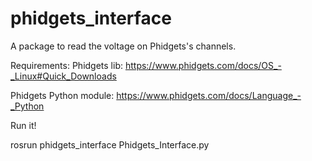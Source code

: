# phidgets_interface
A package to read the voltage on Phidgets's channels. 

Requirements:
Phidgets lib: https://www.phidgets.com/docs/OS_-_Linux#Quick_Downloads

Phidgets Python module: https://www.phidgets.com/docs/Language_-_Python

Run it!

rosrun phidgets_interface Phidgets_Interface.py
